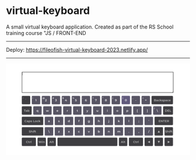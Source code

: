 # virtual-keyboard
A small virtual keyboard application. Created as part of the RS School training course "JS / FRONT-END
*********
Deploy: https://fileofish-virtual-keyboard-2023.netlify.app/
*********
![photo](assets/screen-virtual-keyboard.png)

